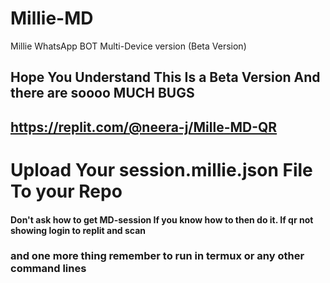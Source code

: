 # Millie-MD
Millie WhatsApp BOT Multi-Device version (Beta Version)


## Hope You Understand This Is a Beta Version And there are soooo MUCH BUGS

## https://replit.com/@neera-j/Mille-MD-QR

# Upload Your session.millie.json File To your Repo 
#### Don't ask how to get MD-session If you know how to then do it. If qr not showing login to replit and scan

### and one more thing remember to run in termux or any other command lines
